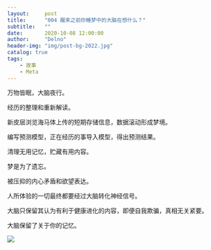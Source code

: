 ```yaml
---
layout:     post
title:      "004 醒来之前你睡梦中的大脑在想什么？"
subtitle:   ""
date:       2020-10-08 12:00:00
author:     "Delno"
header-img: "img/post-bg-2022.jpg"
catalog: true
tags:
    - 故事
    - Meta
---
```






万物皆眠，大脑夜行。



经历的整理和重新解读。

新皮层浏览海马体上传的短期存储信息，数据滚动形成梦境。

编写预测模型，正在经历的事导入模型，得出预测结果。

清理无用记忆，贮藏有用内容。



梦是为了遗忘。

被压抑的内心矛盾和欲望表达。



人所体验的一切最终都要经过大脑转化神经信号。

大脑只保留其认为有利于健康进化的内容，即便自我欺骗，真相无关紧要。



大脑保留了关于你的记忆。



<img src="https://realrick.github.io/img/post-642-004.png" align="middle">

